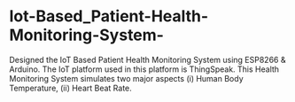 # Iot-Based_Patient-Health-Monitoring-System-
Designed the IoT Based Patient Health Monitoring System using ESP8266 &amp; Arduino. The IoT platform used in this platform is ThingSpeak. This Health Monitoring System simulates two major aspects (i) Human Body Temperature, (ii) Heart Beat Rate.

